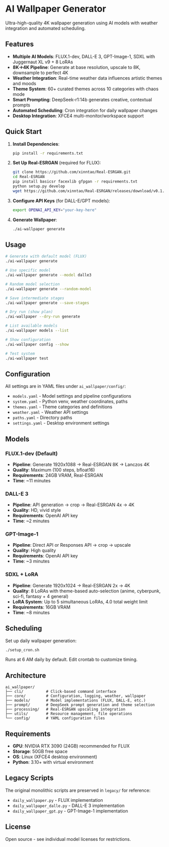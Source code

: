 # AI Wallpaper Generator

Ultra-high-quality 4K wallpaper generation using AI models with weather integration and automated scheduling.

## Features

- **Multiple AI Models**: FLUX.1-dev, DALL-E 3, GPT-Image-1, SDXL with Juggernaut XL v9 + 8 LoRAs
- **8K→4K Pipeline**: Generate at base resolution, upscale to 8K, downsample to perfect 4K
- **Weather Integration**: Real-time weather data influences artistic themes and moods
- **Theme System**: 60+ curated themes across 10 categories with chaos mode
- **Smart Prompting**: DeepSeek-r1:14b generates creative, contextual prompts
- **Automated Scheduling**: Cron integration for daily wallpaper changes
- **Desktop Integration**: XFCE4 multi-monitor/workspace support

## Quick Start

1. **Install Dependencies**:
   ```bash
   pip install -r requirements.txt
   ```

2. **Set Up Real-ESRGAN** (required for FLUX):
   ```bash
   git clone https://github.com/xinntao/Real-ESRGAN.git
   cd Real-ESRGAN
   pip install basicsr facexlib gfpgan -r requirements.txt
   python setup.py develop
   wget https://github.com/xinntao/Real-ESRGAN/releases/download/v0.1.0/RealESRGAN_x4plus.pth -P weights
   ```

3. **Configure API Keys** (for DALL-E/GPT models):
   ```bash
   export OPENAI_API_KEY="your-key-here"
   ```

4. **Generate Wallpaper**:
   ```bash
   ./ai-wallpaper generate
   ```

## Usage

```bash
# Generate with default model (FLUX)
./ai-wallpaper generate

# Use specific model
./ai-wallpaper generate --model dalle3

# Random model selection
./ai-wallpaper generate --random-model

# Save intermediate stages
./ai-wallpaper generate --save-stages

# Dry run (show plan)
./ai-wallpaper --dry-run generate

# List available models
./ai-wallpaper models --list

# Show configuration
./ai-wallpaper config --show

# Test system
./ai-wallpaper test
```

## Configuration

All settings are in YAML files under `ai_wallpaper/config/`:

- `models.yaml` - Model settings and pipeline configurations
- `system.yaml` - Python venv, weather coordinates, paths
- `themes.yaml` - Theme categories and definitions
- `weather.yaml` - Weather API settings
- `paths.yaml` - Directory paths
- `settings.yaml` - Desktop environment settings

## Models

### FLUX.1-dev (Default)
- **Pipeline**: Generate 1920x1088 → Real-ESRGAN 8K → Lanczos 4K
- **Quality**: Maximum (100 steps, bfloat16)
- **Requirements**: 24GB VRAM, Real-ESRGAN
- **Time**: ~11 minutes

### DALL-E 3
- **Pipeline**: API generation → crop → Real-ESRGAN 4x → 4K
- **Quality**: HD, vivid style
- **Requirements**: OpenAI API key
- **Time**: ~2 minutes

### GPT-Image-1
- **Pipeline**: Direct API or Responses API → crop → upscale
- **Quality**: High quality
- **Requirements**: OpenAI API key
- **Time**: ~3 minutes

### SDXL + LoRA
- **Pipeline**: Generate 1920x1024 → Real-ESRGAN 2x → 4K
- **Quality**: 8 LoRAs with theme-based auto-selection (anime, cyberpunk, sci-fi, fantasy + 4 general)
- **LoRA System**: Up to 5 simultaneous LoRAs, 4.0 total weight limit
- **Requirements**: 16GB VRAM
- **Time**: ~8 minutes

## Scheduling

Set up daily wallpaper generation:

```bash
./setup_cron.sh
```

Runs at 6 AM daily by default. Edit crontab to customize timing.

## Architecture

```
ai_wallpaper/
├── cli/          # Click-based command interface
├── core/         # Configuration, logging, weather, wallpaper
├── models/       # Model implementations (FLUX, DALL-E, etc.)
├── prompt/       # DeepSeek prompt generation and theme selection
├── processing/   # Real-ESRGAN upscaling integration
├── utils/        # Resource management, file operations
└── config/       # YAML configuration files
```

## Requirements

- **GPU**: NVIDIA RTX 3090 (24GB) recommended for FLUX
- **Storage**: 50GB free space
- **OS**: Linux (XFCE4 desktop environment)
- **Python**: 3.10+ with virtual environment

## Legacy Scripts

The original monolithic scripts are preserved in `legacy/` for reference:
- `daily_wallpaper.py` - FLUX implementation
- `daily_wallpaper_dalle.py` - DALL-E 3 implementation  
- `daily_wallpaper_gpt.py` - GPT-Image-1 implementation

## License

Open source - see individual model licenses for restrictions.